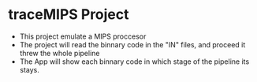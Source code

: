 # traceMIPS Project

* This project emulate a MIPS proccesor 
* The project will read the binnary code in  the "IN" files, and proceed it threw the whole pipeline 
* The App will show each binnary code in which stage of the pipeline its stays.
